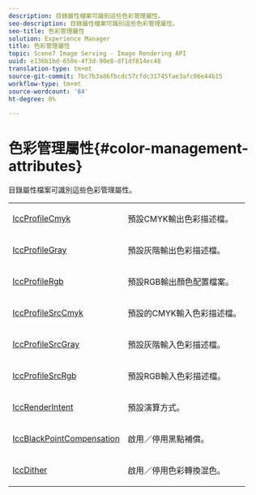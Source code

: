 ```yaml
---
description: 目錄屬性檔案可識別這些色彩管理屬性。
seo-description: 目錄屬性檔案可識別這些色彩管理屬性。
seo-title: 色彩管理屬性
solution: Experience Manager
title: 色彩管理屬性
topic: Scene7 Image Serving - Image Rendering API
uuid: e136b1bd-650e-4f3d-90e8-df1df814ec48
translation-type: tm+mt
source-git-commit: 7bc7b3a86fbcdc57cfdc31745fae3afc06e44b15
workflow-type: tm+mt
source-wordcount: '84'
ht-degree: 0%

---
```



# 色彩管理屬性{#color-management-attributes}

目錄屬性檔案可識別這些色彩管理屬性。

<table id="simpletable_60EABACFB5B344D380B65891880BCB8B"> 
 <tr class="strow"> 
  <td class="stentry"> <p><span class="codeph"> <a href="../../../../../../is-api/image-catalog/image-serving-api-ref/c-image-catalog-reference/c-attributes-reference/r-iccprofilecmyk.md#reference-db89f9dac33e447cadb359ec1ba27ee0" type="reference" format="dita" scope="local"> IccProfileCmyk</a> </span> </p></td> 
  <td class="stentry"> <p>預設CMYK輸出色彩描述檔。 </p></td> 
 </tr> 
 <tr class="strow"> 
  <td class="stentry"> <p><span class="codeph"> <a href="../../../../../../is-api/image-catalog/image-serving-api-ref/c-image-catalog-reference/c-attributes-reference/r-iccprofilegray.md#reference-13822a1596e440eea0492e86d88dad35" type="reference" format="dita" scope="local"> IccProfileGray</a> </span> </p></td> 
  <td class="stentry"> <p>預設灰階輸出色彩描述檔。 </p></td> 
 </tr> 
 <tr class="strow"> 
  <td class="stentry"> <p><span class="codeph"> <a href="../../../../../../is-api/image-catalog/image-serving-api-ref/c-image-catalog-reference/c-attributes-reference/r-iccprofilergb.md#reference-3479e7daac54404f84b06b98ca07b9df" type="reference" format="dita" scope="local"> IccProfileRgb</a> </span> </p></td> 
  <td class="stentry"> <p>預設RGB輸出顏色配置檔案。 </p></td> 
 </tr> 
 <tr class="strow"> 
  <td class="stentry"> <p><span class="codeph"> <a href="../../../../../../is-api/image-catalog/image-serving-api-ref/c-image-catalog-reference/c-attributes-reference/r-iccprofilesrccmyk.md#reference-b57196dfe5db41fe88bd0828ed4ec728" type="reference" format="dita" scope="local"> IccProfileSrcCmyk</a> </span> </p></td> 
  <td class="stentry"> <p>預設的CMYK輸入色彩描述檔。 </p></td> 
 </tr> 
 <tr class="strow"> 
  <td class="stentry"> <p><span class="codeph"> <a href="../../../../../../is-api/image-catalog/image-serving-api-ref/c-image-catalog-reference/c-attributes-reference/r-iccprofilesrcgray.md#reference-a717831da24d43f680d01393660f12f9" type="reference" format="dita" scope="local"> IccProfileSrcGray</a> </span> </p></td> 
  <td class="stentry"> <p>預設灰階輸入色彩描述檔。 </p></td> 
 </tr> 
 <tr class="strow"> 
  <td class="stentry"> <p><span class="codeph"> <a href="../../../../../../is-api/image-catalog/image-serving-api-ref/c-image-catalog-reference/c-attributes-reference/r-iccprofilesrcrgb.md#reference-b8e576d075b44f5c94d95bfb5aa22ae2" type="reference" format="dita" scope="local"> IccProfileSrcRgb</a> </span> </p></td> 
  <td class="stentry"> <p>預設RGB輸入色彩描述檔。 </p></td> 
 </tr> 
 <tr class="strow"> 
  <td class="stentry"> <p><span class="codeph"> <a href="../../../../../../is-api/image-catalog/image-serving-api-ref/c-image-catalog-reference/c-attributes-reference/r-iccrenderintent.md#reference-012f207f28bd4406a5368d23ed95a51f" type="reference" format="dita" scope="local"> IccRenderIntent</a> </span> </p> </td> 
  <td class="stentry"> <p>預設演算方式。 </p></td> 
 </tr> 
 <tr class="strow"> 
  <td class="stentry"> <p><span class="codeph"> <a href="../../../../../../is-api/image-catalog/image-serving-api-ref/c-image-catalog-reference/c-attributes-reference/r-iccblackpointcompensation.md#reference-357626375ee140d1807f0c05171c733f" type="reference" format="dita" scope="local"> IccBlackPointCompensation</a> </span> </p></td> 
  <td class="stentry"> <p>啟用／停用黑點補償。 </p></td> 
 </tr> 
 <tr class="strow"> 
  <td class="stentry"> <p><span class="codeph"> <a href="../../../../../../is-api/image-catalog/image-serving-api-ref/c-image-catalog-reference/c-attributes-reference/r-iccdither.md#reference-914d0d0567364246b4016d45c0ada85b" type="reference" format="dita" scope="local"> IccDither</a> </span> </p></td> 
  <td class="stentry"> <p>啟用／停用色彩轉換混色。 </p></td> 
 </tr> 
</table>

